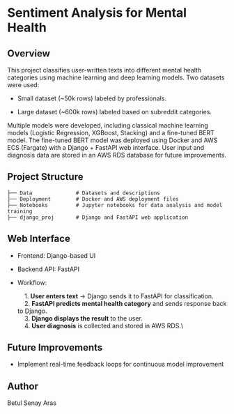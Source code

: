 # Sentiment Analysis for Mental Health

## Overview

This project classifies user-written texts into different mental health categories using machine learning and deep learning models. Two datasets were used:

* Small dataset (~50k rows) labeled by professionals.

* Large dataset (~600k rows) labeled based on subreddit categories.

Multiple models were developed, including classical machine learning models (Logistic Regression, XGBoost, Stacking) and a fine-tuned BERT model. The fine-tuned BERT model was deployed using Docker and AWS ECS (Fargate) with a Django + FastAPI web interface. User input and diagnosis data are stored in an AWS RDS database for future improvements.

## Project Structure
```
├── Data              # Datasets and descriptions
├── Deployment        # Docker and AWS deployment files
├── Notebooks         # Jupyter notebooks for data analysis and model training
├── django_proj       # Django and FastAPI web application
```

## Web Interface

* Frontend: Django-based UI

* Backend API: FastAPI

* Workflow:

    &nbsp;&nbsp;&nbsp;&nbsp;1. **User enters text** → Django sends it to FastAPI for classification.\
    &nbsp;&nbsp;&nbsp;&nbsp;2. **FastAPI predicts mental health category** and sends response back to Django.\
    &nbsp;&nbsp;&nbsp;&nbsp;3. **Django displays the result** to the user.\
    &nbsp;&nbsp;&nbsp;&nbsp;4. **User diagnosis** is collected and stored in AWS RDS.\

## Future Improvements
*  Implement real-time feedback loops for continuous model improvement

## Author

Betul Senay Aras 

